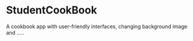 # StudentCookBook
A cookbook app with user-friendly interfaces, changing background image and ..... 
